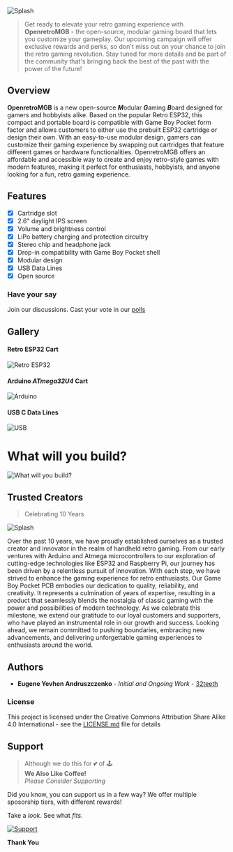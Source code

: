 ![Splash](assets/splash.png)
> Get ready to elevate your retro gaming experience with **OpenretroMGB** - the open-source, modular gaming board that lets you customize your gameplay. Our upcoming campaign will offer exclusive rewards and perks, so don't miss out on your chance to join the retro gaming revolution. Stay tuned for more details and be part of the community that's bringing back the best of the past with the power of the future!

## Overview

**OpenretroMGB** is a new open-source ***M***odular ***G***aming ***B***oard designed for gamers and hobbyists alike. Based on the popular Retro ESP32, this compact and portable board is compatible with Game Boy Pocket form factor and allows customers to either use the prebuilt ESP32 cartridge or design their own. With an easy-to-use modular design, gamers can customize their gaming experience by swapping out cartridges that feature different games or hardware functionalities. OpenretroMGB offers an affordable and accessible way to create and enjoy retro-style games with modern features, making it perfect for enthusiasts, hobbyists, and anyone looking for a fun, retro gaming experience.

## Features
- [x] Cartridge slot
- [x] 2.6" daylight IPS screen
- [x] Volume and brightness control
- [x] LiPo battery charging and protection circuitry
- [x] Stereo chip and headphone jack
- [x] Drop-in compatibility with Game Boy Pocket shell
- [x] Modular design
- [x] USB Data Lines
- [x] Open source

### Have your say

Join our discussions. Cast your vote in our [polls](https://github.com/openretroMGB/OpenRetroMGB/discussions/categories/polls)

## Gallery

#### Retro ESP32 Cart
![Retro ESP32](assets/retroesp32.png)

#### Arduino *ATmega32U4* Cart
![Arduino](assets/arduino.png)

#### USB C Data Lines
![USB](assets/usb-c.png)

# What will you build?
![What will you build?](assets/blank_cart_option.png)

## Trusted Creators
> Celebrating 10 Years

![Splash](assets/tenyears.png)

Over the past 10 years, we have proudly established ourselves as a trusted creator and innovator in the realm of handheld retro gaming. From our early ventures with Arduino and Atmega microcontrollers to our exploration of cutting-edge technologies like ESP32 and Raspberry Pi, our journey has been driven by a relentless pursuit of innovation. With each step, we have strived to enhance the gaming experience for retro enthusiasts. Our Game Boy Pocket PCB embodies our dedication to quality, reliability, and creativity. It represents a culmination of years of expertise, resulting in a product that seamlessly blends the nostalgia of classic gaming with the power and possibilities of modern technology. As we celebrate this milestone, we extend our gratitude to our loyal customers and supporters, who have played an instrumental role in our growth and success. Looking ahead, we remain committed to pushing boundaries, embracing new advancements, and delivering unforgettable gaming experiences to enthusiasts around the world.



## Authors

* **Eugene Yevhen Andruszczenko** - *Initial and Ongoing Work* - [32teeth](https://github.com/32teeth)

### License

This project is licensed under the Creative Commons Attribution Share Alike 4.0 International - see the [LICENSE.md](LICENSE.md) file for details


## Support
> Although we do this for 💕 of 🕹️<br/>
> **We Also Like Coffee!** <br/>
> *Please Consider Supporting* <br/>

Did you know, you can support us in a few way? We offer multiple sposorship tiers, with different rewards!

Take a *look*.
See what *fits*.

 [![Support](https://raw.githubusercontent.com/retro-esp32/RetroESP32/master/Assets/sponsor.jpg)](https://github.com/sponsors/retro-esp32)

**Thank You**